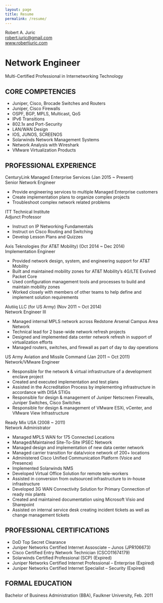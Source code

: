 ```yaml
---
layout: page
title: Resume
permalink: /resume/
---
```

Robert A. Juric  
robert.juric@gmail.com  
www.robertjuric.com  

Network Engineer
================
Multi-Certified Professional in Internetworking Technology  


CORE COMPETENCIES  
-----------------

* Juniper, Cisco, Brocade Switches and Routers  
* Juniper, Cisco Firewalls  
* OSPF, BGP, MPLS, Multicast, QoS  
* IPv6 Transitions  
* 802.1x and Port-Security  
* LAN/WAN Design  
* IOS, JUNOS, SCREENOS  
* Solarwinds Network Management Systems  
* Network Analysis with Wireshark  
* VMware Virtualization Products  

PROFESSIONAL EXPERIENCE
-----------------------

CenturyLink Managed Enterprise Services (Jan 2015 ~ Present)  
Senior Network Engineer  

* Provide engineering services to multiple Managed Enterprise customers  
* Create implementation plans to organize complex projects  
* Troubleshoot complex network related problems  

ITT Technical Institute  
Adjunct Professor  

* Instruct on IP Networking Fundamentals  
* Instruct on Cisco Routing and Switching  
* Develop Lesson Plans and Quizzes  

Axis Teknologies (for AT&T Mobility) (Oct 2014 ~ Dec 2014)  
Implementation Engineer  

* Provided network design, system, and engineering support for AT&T Mobility  
* Built and maintained mobility zones for AT&T Mobility’s 4G/LTE Evolved Packet Core  
* Used configuration management tools and processes to build and maintain mobility zones  
* Worked closely with members of other teams to help define and implement solution requirements  

Alutiiq LLC (for US Army) (Nov 2011 ~ Oct 2014)  
Network Engineer III  

* Managed internal MPLS network across Redstone Arsenal Campus Area Network  
* Technical lead for 2 base-wide network refresh projects  
* Designed and implemented data center network refresh in support of virtualization efforts  
* Managed routers, switches, and firewall as part of day to day operations  

US Army Aviation and Missile Command (Jan 2011 ~ Oct 2011)  
Network/VMware Engineer  

* Responsible for the network & virtual infrastructure of a development enclave project  
* Created and executed implementation and test plans  
* Assisted in the Accreditation Process by implementing infrastructure in accordance with DISA STIGs  
* Responsible for design & management of Juniper Netscreen Firewalls, Juniper Switches, Cisco Switches  
* Responsible for design & management of VMware ESXi, vCenter, and VMware View Infrastructure  

Ready Mix USA (2008 ~ 2011)  
Network Administrator  

* Managed MPLS WAN for 175 Connected Locations  
* Managed/Maintained Site-To-Site IPSEC Network  
* Managed design and implementation of new data center network  
* Managed carrier transition for data/voice network of 200+ locations  
* Administered Cisco Unified Communication Platform (Voice and Presence)  
* Implemented Solarwinds NMS  
* Developed Virtual Office Solution for remote tele-workers  
* Assisted in conversion from outsourced infrastructure to in-house infrastructure  
* Developed 3G WAN Connectivity Solution for Primary Connection of ready mix plants  
* Created and maintained documentation using Microsoft Visio and Sharepoint  
* Assisted on internal service desk creating incident tickets as well as change management tickets  

PROFESSIONAL CERTIFICATIONS  
---------------------------

* DoD Top Secret Clearance  
* Juniper Networks Certified Internet Assosciate – Junos (JPR106673)  
* Cisco Certified Entry Network Technician (CSCO11674179)  
* Solarwinds Certified Professional (SCP) (Expired)  
* Juniper Networks Certified Internet Professional – Enterprise (Expired)  
* Juniper Networks Certified Internet Specialist – Security (Expired)  

FORMAL EDUCATION  
----------------

Bachelor of Business Administration (BBA), Faulkner University, Feb. 2011  
